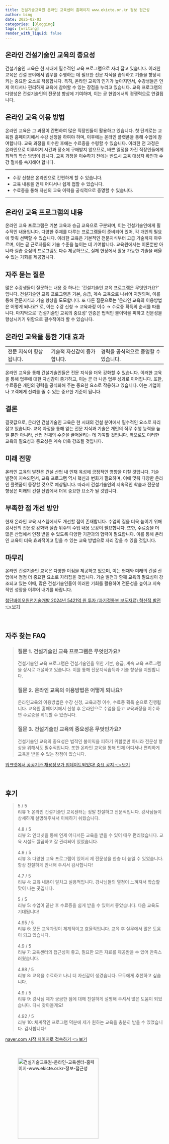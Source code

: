 ```yaml
---
title: 건설기술교육원 온라인 교육센터 홈페이지 www.ekicte.or.kr 정보 접근성
author: bing
date: 2025-02-03
categories: [Blogging]
tags: [writing]
render_with_liquid: false
---
```



<h2 id='온라인 건설기술인 교육의 중요성'>온라인 건설기술인 교육의 중요성</h2>

<p>건설기술인 교육은 현 시대에 필수적인 교육 프로그램으로 자리 잡고 있습니다. 이러한 교육은 건설 분야에서 업무를 수행하는 데 필요한 전문 지식을 습득하고 기술을 향상시키는 중요한 요소로 작용합니다. 특히, 온라인 교육의 인기가 높아지면서, 수강생들은 언제 어디서나 편리하게 교육에 참여할 수 있는 장점을 누리고 있습니다. 교육 프로그램의 다양성은 건설기술인의 전문성 향상에 기여하며, 이는 곧 현업에서의 경쟁력으로 연결됩니다.</p>

<h2 id='온라인교육 이용방법'>온라인 교육 이용 방법</h2>

<p>온라인 교육은 그 과정이 간편하여 많은 직장인들이 활용하고 있습니다. 첫 단계로는 교육원 홈페이지에서 수강 신청을 하여야 하며, 이후에는 온라인 플랫폼을 통해 수업에 참여합니다. 교육 과정을 이수한 후에는 수료증을 수령할 수 있습니다. 이러한 전 과정은 온라인으로 이루어져 시간과 장소에 구애받지 않으므로, 바쁜 일정을 가진 직장인들에게 최적의 학습 방법이 됩니다. 교육 과정을 이수하기 전에는 반드시 교육 대상자 확인과 수강 절차를 숙지해야 합니다.</p>

<hr />

<ul>
    <li>수강 신청은 온라인으로 간편하게 할 수 있습니다.</li>
    <li>교육 내용을 언제 어디서나 쉽게 접할 수 있습니다.</li>
    <li>수료증을 통해 자신의 교육 이력을 공식적으로 증명할 수 있습니다.</li>
</ul>

<hr />

<h2 id='온라인교육 내용'>온라인 교육 프로그램의 내용</h2>

<p>온라인 교육 프로그램은 기본 교육과 승급 교육으로 구분되며, 이는 건설기술인에게 필수적인 내용입니다. 다양한 주제를 다루는 프로그램들이 준비되어 있어, 각 개인의 필요에 맞춰 선택할 수 있습니다. 이러한 교육은 기본적인 전문지식부터 고급 기술까지 아우르며, 이는 곧 근로자들의 기술 수준을 높이는 데 기여합니다. 교육원에서는 이론뿐만 아니라 실습 중심의 프로그램도 다수 제공하므로, 실제 현장에서 활용 가능한 기술을 배울 수 있는 기회를 제공합니다.</p>

<h2 id='자주 묻는 질문'>자주 묻는 질문</h2>

<p>많은 수강생들이 질문하는 내용 중 하나는 '건설기술인 교육 프로그램은 무엇인가요?' 입니다. 건설기술인 교육 프로그램은 기본, 승급, 계속 교육으로 나뉘어 지원되며, 이를 통해 전문지식과 기술 향상을 도모합니다. 또 다른 질문으로는 '온라인 교육의 이용방법은 어떻게 되나요?'로, 이는 수강 신청 → 교육과정 이수 → 수료증 획득의 순서를 따릅니다. 마지막으로 '건설기술인 교육의 중요성' 인증은 법적인 불이익을 피하고 전문성을 향상시키기 위함으로 필수적이라 할 수 있습니다.</p>

<h2 id='기대 효과'>온라인 교육을 통한 기대 효과</h2>

<table>
    <tr>
        <td>전문 지식이 향상됩니다.</td>
        <td>기술적 자신감이 증가합니다.</td>
        <td>경력을 공식적으로 증명할 수 있습니다.</td>
    </tr>
</table>

<p>온라인 교육을 통해 건설기술인들은 전문 지식을 더욱 강화할 수 있습니다. 이러한 교육을 통해 업무에 대한 자신감이 증가하고, 이는 곧 더 나은 업무 성과로 이어집니다. 또한, 수료증은 개인의 경력을 공식화해 주는 중요한 요소로 작용하고 있습니다. 이는 기업이나 고객에게 신뢰를 줄 수 있는 중요한 기준이 됩니다.</p>

<h2 id='결론'>결론</h2>

<p>결괏값으로, 온라인 건설기술인 교육은 현 시대의 건설 분야에서 필수적인 요소로 자리 잡고 있습니다. 교육 과정을 통해 얻는 전문 지식과 기술은 개인의 직무 수행 능력을 높일 뿐만 아니라, 산업 전체의 수준을 끌어올리는 데 기여할 것입니다. 앞으로도 이러한 교육의 필요성과 중요성은 계속 더욱 강조될 것입니다.</p>

<h2 id='미래 전망'>미래 전망</h2>

<p>온라인 교육의 발전은 건설 산업 내 인재 육성에 긍정적인 영향을 미칠 것입니다. 기술 발전이 지속되면서, 교육 프로그램 역시 혁신과 변화가 필요하며, 이에 맞춰 다양한 온라인 플랫폼이 등장할 것으로 예상됩니다. 따라서 건설기술인의 지속적인 학습과 전문성 향상은 미래의 건설 산업에서 더욱 중요한 요소가 될 것입니다.</p>

<h2 id='부족한 점 개선'>부족한 점 개선 방안</h2>

<p>현재 온라인 교육 시스템에서도 개선할 점이 존재합니다. 수업의 질을 더욱 높이기 위해 강사진의 전문성 강화와 실습 위주의 수업 내용 보강이 필요합니다. 또한, 수료증을 더 많은 산업에서 인정 받을 수 있도록 다양한 기관과의 협력이 필요합니다. 이를 통해 온라인 교육이 더욱 효과적이고 믿을 수 있는 교육 방법으로 자리 잡을 수 있을 것입니다.</p>

<h2 id='마무리'>마무리</h2>

<p>온라인 건설기술인 교육은 다양한 이점을 제공하고 있으며, 이는 현재와 미래의 건설 산업에서 점점 더 중요한 요소로 자리잡을 것입니다. 기술 발전과 함께 교육의 필요성이 강조되고 있는 이때, 많은 건설기술인들이 이러한 기회를 활용하여 전문성을 높이고 지속적인 성장을 이루어 내기를 바랍니다.</p>


<p><a class="click-button" title="첨단바이오원천기술개발 2024년 5421억 원 투자 (과기정통부 보도자료) 혁신적 발전" href="https://blackassets.github.io/posts/%EC%B2%A8%EB%8B%A8%EB%B0%94%EC%9D%B4%EC%98%A4%EC%9B%90%EC%B2%9C%EA%B8%B0%EC%88%A0%EA%B0%9C%EB%B0%9C-2024%EB%85%84-5421%EC%96%B5-%EC%9B%90-%ED%88%AC%EC%9E%90-(%EA%B3%BC%EA%B8%B0%EC%A0%95%ED%86%B5%EB%B6%80-%EB%B3%B4%EB%8F%84%EC%9E%90%EB%A3%8C)-%ED%98%81%EC%8B%A0%EC%A0%81-%EB%B0%9C%EC%A0%84/" rel="dofollow">첨단바이오원천기술개발 2024년 5421억 원 투자 (과기정통부 보도자료) 혁신적 발전 👈 보기</a></p><br>
<h2 id='자주_찾는_FAQ'>자주 찾는 FAQ</h2>
<div itemscope="" itemtype="https://schema.org/FAQPage"> 
<blockquote> 
<div itemscope="" itemprop="mainEntity" itemtype="https://schema.org/Question"> 
<h3 itemprop="name">질문 1. 건설기술인 교육 프로그램은 무엇인가요?</h3> 
<div itemscope="" itemprop="acceptedAnswer" itemtype="https://schema.org/Answer"> 
<span itemprop="text"> 
<p>건설기술인 교육 프로그램은 건설기술인을 위한 기본, 승급, 계속 교육 프로그램을 상시로 개설하고 있습니다. 이를 통해 전문지식습득과 기술 향상을 지원합니다.</p> 
</span> 
</div> 
</div> 

<div itemscope="" itemprop="mainEntity" itemtype="https://schema.org/Question"> 
<h3 itemprop="name">질문 2. 온라인 교육의 이용방법은 어떻게 되나요?</h3> 
<div itemscope="" itemprop="acceptedAnswer" itemtype="https://schema.org/Answer"> 
<span itemprop="text"> 
<p>온라인교육의 이용방법은 수강 신청, 교육과정 이수, 수료증 획득 순으로 진행됩니다. 교육원 홈페이지에서 신청 후 온라인으로 수업을 듣고 교육과정을 이수하면 수료증을 획득할 수 있습니다.</p> 
</span> 
</div> 
</div> 

<div itemscope="" itemprop="mainEntity" itemtype="https://schema.org/Question"> 
<h3 itemprop="name">질문 3. 건설기술인 교육의 중요성은 무엇인가요?</h3> 
<div itemscope="" itemprop="acceptedAnswer" itemtype="https://schema.org/Answer"> 
<span itemprop="text"> 
<p>건설기술인 교육의 중요성은 법적인 불이익을 피하기 위함뿐만 아니라 전문성 향상을 위해서도 필수적입니다. 또한 온라인 교육을 통해 언제 어디서나 편리하게 교육을 받을 수 있는 장점이 있습니다.</p> 
</span> 
</div> 
</div> 
</blockquote> 
</div>
<p><a class="click-button" title="워크넷에서 공공기관 채용정보가 업데이트되었다! 중요 공지" href="https://blackassets.github.io/posts/%EC%9B%8C%ED%81%AC%EB%84%B7%EC%97%90%EC%84%9C-%EA%B3%B5%EA%B3%B5%EA%B8%B0%EA%B4%80-%EC%B1%84%EC%9A%A9%EC%A0%95%EB%B3%B4%EA%B0%80-%EC%97%85%EB%8D%B0%EC%9D%B4%ED%8A%B8%EB%90%98%EC%97%88%EB%8B%A4!-%EC%A4%91%EC%9A%94-%EA%B3%B5%EC%A7%80/" rel="dofollow">워크넷에서 공공기관 채용정보가 업데이트되었다! 중요 공지 👈 보기</a></p><br>
<h2 id='후기'>후기</h2>
<div itemscope itemtype="https://schema.org/Product">
  <blockquote>
  <div itemprop="review" itemscope itemtype="https://schema.org/Review">
      <div itemprop="reviewRating" itemscope itemtype="https://schema.org/Rating"> <span itemprop="ratingValue">5</span> / <span itemprop="bestRating">5</span> </div>
      <span itemprop="reviewBody">리뷰 1: 온라인 건설기술인 교육센터는 정말 친절하고 전문적입니다. 강사님들이 상세하게 설명해주셔서 이해하기 쉬웠습니다.</span>
  </div>
  <br>
  <div itemprop="review" itemscope itemtype="https://schema.org/Review">
      <div itemprop="reviewRating" itemscope itemtype="https://schema.org/Rating"> <span itemprop="ratingValue">4.8</span> / <span itemprop="bestRating">5</span> </div>
      <span itemprop="reviewBody">리뷰 2: 인터넷을 통해 언제 어디서든 교육을 받을 수 있어 매우 편리했습니다. 교육 시설도 깔끔하고 잘 관리되어 있었습니다.</span>
  </div>
  <br>
  <div itemprop="review" itemscope itemtype="https://schema.org/Review">
      <div itemprop="reviewRating" itemscope itemtype="https://schema.org/Rating"> <span itemprop="ratingValue">4.9</span> / <span itemprop="bestRating">5</span> </div>
      <span itemprop="reviewBody">리뷰 3: 다양한 교육 프로그램이 있어서 제 전문성을 한층 더 높일 수 있었습니다. 항상 친절하게 안내해 주셔서 감사합니다!</span>
  </div>
  <br>
  <div itemprop="review" itemscope itemtype="https://schema.org/Review">
      <div itemprop="reviewRating" itemscope itemtype="https://schema.org/Rating"> <span itemprop="ratingValue">4.7</span> / <span itemprop="bestRating">5</span> </div>
      <span itemprop="reviewBody">리뷰 4: 교육 내용이 알차고 실용적입니다. 강사님들의 열정이 느껴져서 학습할 맛이 나는 곳입니다.</span>
  </div>
  <br>
  <div itemprop="review" itemscope itemtype="https://schema.org/Review">
      <div itemprop="reviewRating" itemscope itemtype="https://schema.org/Rating"> <span itemprop="ratingValue">5</span> / <span itemprop="bestRating">5</span> </div>
      <span itemprop="reviewBody">리뷰 5: 수업이 끝난 후 수료증을 쉽게 받을 수 있어서 좋았습니다. 다음 교육도 기대됩니다!</span>
  </div>
  <br>
  <div itemprop="review" itemscope itemtype="https://schema.org/Review">
      <div itemprop="reviewRating" itemscope itemtype="https://schema.org/Rating"> <span itemprop="ratingValue">4.95</span> / <span itemprop="bestRating">5</span> </div>
      <span itemprop="reviewBody">리뷰 6: 모든 교육과정이 체계적이고 효율적입니다. 교육 후 실무에서 많은 도움이 되고 있습니다.</span>
  </div>
  <br>
  <div itemprop="review" itemscope itemtype="https://schema.org/Review">
      <div itemprop="reviewRating" itemscope itemtype="https://schema.org/Rating"> <span itemprop="ratingValue">4.9</span> / <span itemprop="bestRating">5</span> </div>
      <span itemprop="reviewBody">리뷰 7: 교육센터의 접근성이 좋고, 필요한 모든 자료를 제공받을 수 있어 만족스러웠습니다.</span>
  </div>
  <br>
  <div itemprop="review" itemscope itemtype="https://schema.org/Review">
      <div itemprop="reviewRating" itemscope itemtype="https://schema.org/Rating"> <span itemprop="ratingValue">4.88</span> / <span itemprop="bestRating">5</span> </div>
      <span itemprop="reviewBody">리뷰 8: 교육을 수료하고 나니 더 자신감이 생겼습니다. 모두에게 추천하고 싶습니다.</span>
  </div>
  <br>
  <div itemprop="review" itemscope itemtype="https://schema.org/Review">
      <div itemprop="reviewRating" itemscope itemtype="https://schema.org/Rating"> <span itemprop="ratingValue">4.9</span> / <span itemprop="bestRating">5</span> </div>
      <span itemprop="reviewBody">리뷰 9: 강사님 제가 궁금한 점에 대해 친절하게 설명해 주셔서 많은 도움이 되었습니다. 다시 찾아올게요!</span>
  </div>
  <br>
  <div itemprop="review" itemscope itemtype="https://schema.org/Review">
      <div itemprop="reviewRating" itemscope itemtype="https://schema.org/Rating"> <span itemprop="ratingValue">4.92</span> / <span itemprop="bestRating">5</span> </div>
      <span itemprop="reviewBody">리뷰 10: 체계적인 프로그램 덕분에 제가 원하는 교육을 충분히 받을 수 있었습니다. 감사합니다!</span>
  </div>
  </blockquote>
</div>
<p><a class="click-button" title="naver.com 시작 페이지로 접속하기" href="https://blackassets.github.io/posts/naver.com-%EC%8B%9C%EC%9E%91-%ED%8E%98%EC%9D%B4%EC%A7%80%EB%A1%9C-%EC%A0%91%EC%86%8D%ED%95%98%EA%B8%B0/" rel="dofollow">naver.com 시작 페이지로 접속하기 👈 보기</a></p><br>
<figure class="image"><img src="https://blackassets.github.io/assets/img/thumbnail/건설기술교육원-온라인-교육센터-홈페이지-www.ekicte.or.kr-정보-접근성.webp" alt="건설기술교육원-온라인-교육센터-홈페이지-www.ekicte.or.kr-정보-접근성" width="256" height="256"></figure>